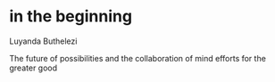 # in the beginning 

Luyanda Buthelezi 

The future of possibilities and the collaboration of mind efforts for the greater good 
